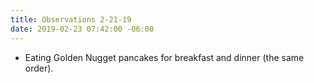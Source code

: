 ```yaml
---
title: Observations 2-21-19
date: 2019-02-23 07:42:00 -06:00
---
```


- Eating Golden Nugget pancakes for breakfast and dinner (the same order).